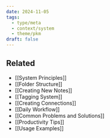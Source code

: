 ```yaml
---
date: 2024-11-05
tags:
  - type/meta
  - context/system
  - theme/pkm
draft: false
---
```



## Related
- [[System Principles]]
- [[Folder Structure]]
- [[Creating New Notes]]
- [[Tagging System]]
- [[Creating Connections]]
- [[Daily Workflow]]
- [[Common Problems and Solutions]]
- [[Productivity Tips]]
- [[Usage Examples]]